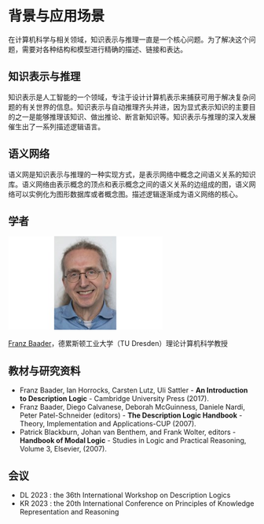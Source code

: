 # 背景与应用场景
<!-- 描述逻辑是面向应用的，由于是应用的，就要明确要应用的对象，和应用的结果 -->
在计算机科学与相关领域，知识表示与推理一直是一个核心问题。为了解决这个问题，需要对各种结构和模型进行精确的描述、链接和表达。

## 知识表示与推理

知识表示是人工智能的一个领域，专注于设计计算机表示来捕获可用于解决复杂问题的有关世界的信息。知识表示与自动推理齐头并进，因为显式表示知识的主要目的之一是能够推理该知识、做出推论、断言新知识等。知识表示与推理的深入发展催生出了一系列描述逻辑语言。

## 语义网络

语义网是知识表示与推理的一种实现方式，是表示网络中概念之间语义关系的知识库。语义网络由表示概念的顶点和表示概念之间的语义关系的边组成的图，语义网络可以实例化为图形数据库或者概念图。描述逻辑逐渐成为语义网络的核心。

## 学者

![Franz Baader](assert/Franz%20Baader.jpeg)

[Franz Baader](https://tu-dresden.de/ing/informatik/thi/lat/die-professur/franz-baader)，德累斯顿工业大学（TU Dresden）理论计算机科学教授


## 教材与研究资料

- Franz Baader, Ian Horrocks, Carsten Lutz, Uli Sattler - **An Introduction to Description Logic** - Cambridge University Press (2017).
- Franz Baader, Diego Calvanese, Deborah McGuinness, Daniele Nardi, Peter Patel-Schneider (editors) - **The Description Logic Handbook** - Theory, Implementation and Applications-CUP (2007).
- Patrick Blackburn, Johan van Benthem, and Frank Wolter, editors - **Handbook of Modal Logic** - Studies in Logic and Practical Reasoning, Volume 3, Elsevier, (2007).

## 会议

- DL 2023 : the 36th International Workshop on Description Logics
- KR 2023 : the 20th International Conference on Principles of Knowledge Representation and Reasoning
